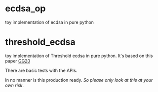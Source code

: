 # ecdsa_op
toy implementation of ecdsa in pure python

# threshold_ecdsa
toy implementation of Threshold ecdsa in pure python. It's based on this paper [GG20](https://eprint.iacr.org/2020/540.pdf)

There are basic tests with the APIs.

In no manner is this production ready. *So please only look at this at your own risk*.

